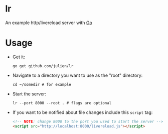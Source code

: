 lr
==

An example http/livereload server
with [Go](http://golang.org)

Usage
=====

+ Get it:

  `go get github.com/julien/lr`


+ Navigate to a directory you want to use as the "root" directory:

  `cd ~/somedir # for example`

+ Start the server:

  `lr --port 8000 --root . # flags are optional`

+ If you want to be notified about file changes
  include this `script` tag:

  ```html
  <!-- NOTE: change 8000 to the port you used to start the server -->
  <script src="http://localhost:8000/livereload.js"></script>
  ```


